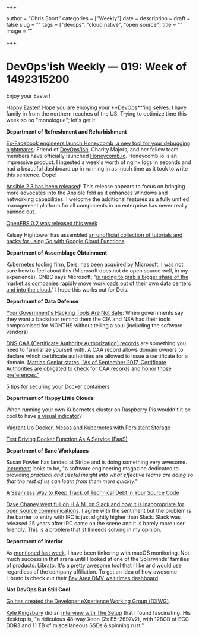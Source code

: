 +++

author = "Chris Short"
categories = ["Weekly"]
date = 
description = 
draft = false
slug = ""
tags = ["devops", "cloud native", "open source"]
title = ""
image = ""

+++

# DevOps'ish Weekly — 019: Week of 1492315200

Enjoy your Easter!

Happy Easter! Hope you are enjoying your [**DevOps](https://devopsish.com)**'ing selves. I have family in from the northern reaches of the US. Trying to optimize time this week so no "monologue"; let's get it!

**Department of Refreshment and Refurbishment**

[Ex-Facebook engineers launch Honeycomb, a new tool for your debugging nightmares](http://www.techrepublic.com/article/ex-facebook-engineers-launch-honeycomb-a-new-tool-for-your-debugging-nightmares/): Friend of [DevOps'ish](https://devopsish.com/), Charity Majors, and her fellow team members have officially launched [Honeycomb.io](https://honeycomb.io/). Honeycomb.io is an impressive product. I ingested a week's worth of nginx logs in seconds and had a beautiful dashboard up in running in as much time as it took to write this sentence. Dope!

[Ansible 2.3 has been released](https://www.redhat.com/en/about/press-releases/red-hat-delivers-advanced-network-automation-latest-version-ansible?sc_cid=7016000000127NJAAY)! This release appears to focus on bringing more advocates into the Ansible fold as it enhances Windows and networking capabilities. I welcome the additional features as a fully unified management platform for all components in an enterprise has never really panned out.

[OpenEBS 0.2 was released this week](https://blog.openebs.io/openebs-sprinting-ahead-0-2-released-28f5001deeaa)

Kelsey Hightower has assembled [an unofficial collection of tutorials and hacks for using Go with Google Cloud Functions](https://github.com/kelseyhightower/google-cloud-functions-go).

**Department of Assemblage Obtainment**

Kubernetes tooling firm, [Deis, has been acquired by Microsoft](https://deis.com/blog/2017/deis-to-join-microsoft/). I was not sure how to feel about this (Microsoft does not do open source well, in my experience). CNBC says Microsoft, "[is racing to grab a bigger share of the market as companies rapidly move workloads out of their own data centers and into the cloud.](http://www.cnbc.com/2017/04/10/microsoft-acquires-deis-in-latest-bid-to-catch-aws.html)" I hope this works out for Deis.

**Department of Data Defense**

[Your Government's Hacking Tools Are Not Safe](https://motherboard.vice.com/en_us/article/your-governments-hacking-tools-are-not-safe): When governments say they want a backdoor remind them the CIA and NSA had their tools compromised for MONTHS without telling a soul (including the software vendors).

[DNS CAA (Certificate Authority Authorization) records](https://tools.ietf.org/html/rfc6844) are something you need to familiarize yourself with. A CAA record allows domain owners to declare which certificate authorities are allowed to issue a certificate for a domain. [Mattias Geniar states, "As of September 2017, Certificate Authorities are obligated to check for CAA records and honor those preferences."](https://ma.ttias.be/caa-checking-becomes-mandatory-ssltls-certificates/?utm_source=cronweekly.com)

[5 tips for securing your Docker containers](http://www.techrepublic.com/article/5-tips-for-securing-your-docker-containers/)

**Department of Happy Little Clouds**

When running your own Kubernetes cluster on Raspberry Pis wouldn't it be cool to have [a visual indicator](https://youtu.be/a7MX6ED2zVM)?

[Vagrant Up Docker, Mesos and Kubernetes with Persistent Storage](https://blog.codedellemc.com/2017/04/12/vagrant-docker-mesos-kubernetes-persistent-storage/)

[Test Driving Docker Function As A Service (FaaS)](https://www.brianchristner.io/test-driving-docker-function-as-a-service-faas/)

**Department of Sane Workplaces**

Susan Fowler has landed at Stripe and is doing something very awesome. [Increment](https://increment.com/) looks to be, "a software engineering magazine dedicated to providing *practical and useful insight into what effective teams are doing so that the rest of us can learn from them more quickly*."

[A Seamless Way to Keep Track of Technical Debt in Your Source Code](http://philippe.bourgau.net/a-seamless-way-to-keep-track-of-technical-debt-in-your-source-code/)

[Dave Chaney went full on H.A.M. on Slack and how it is inappropriate for open source communications](https://dave.cheney.net/2017/04/11/why-slack-is-inappropriate-for-open-source-communications). I agree with the sentiment but the problem is the barrier to entry with IRC is just slightly higher than Slack. Slack was released 25 years after IRC came on the scene and it is barely more user friendly. This is a problem that still needs solving in my opinion.

**Department of Interior**

As [mentioned last week](https://devopsish.com/devopsish-weekly-018-week-of-1491710400-5677d6d9828b), I have been tinkering with macOS monitoring. Not much success in that arena until I looked at one of the Solarwinds' families of products: [Librato](https://www.librato.com/). It's a pretty awesome tool that I like and would use regardless of the company affiliation. To get an idea of how awesome Librato is check out their [Bay Area DMV wait times dashboard](https://metrics.librato.com/s/public/r623c3itn?duration=21600&end_time=1489696705&intercom=true).

**Not DevOps But Still Cool**

[Go has created the Developer eXperience Working Group (DXWG)](https://blog.golang.org/developer-experience).

[Kyle Kingsbury](https://aphyr.com/) did an [interview with The Setup](https://usesthis.com/interviews/kyle.kingsbury/) that I found fascinating. His desktop is, "a ridiculous 48-way Xeon (2x E5–2697v2), with 128GB of ECC DDR3 and 11 TB of miscellaneous SSDs & spinning rust."
